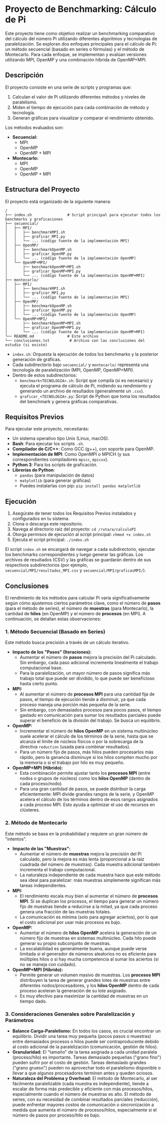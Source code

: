 # Proyecto de Benchmarking: Cálculo de Pi

Este proyecto tiene como objetivo realizar un benchmarking comparativo del cálculo del número Pi utilizando diferentes algoritmos y tecnologías de paralelización. Se exploran dos enfoques principales para el cálculo de Pi: un método secuencial (basado en series o fórmulas) y el método de Montecarlo. Para cada enfoque, se implementan y evalúan versiones utilizando MPI, OpenMP y una combinación híbrida de OpenMP+MPI.

## Descripción

El proyecto consiste en una serie de scripts y programas que:
1.  Calculan el valor de Pi utilizando diferentes métodos y niveles de paralelismo.
2.  Miden el tiempo de ejecución para cada combinación de método y tecnología.
3.  Generan gráficas para visualizar y comparar el rendimiento obtenido.

Los métodos evaluados son:
*   **Secuencial:**
    *   MPI
    *   OpenMP
    *   OpenMP + MPI
*   **Montecarlo:**
    *   MPI
    *   OpenMP
    *   OpenMP + MPI

## Estructura del Proyecto

El proyecto está organizado de la siguiente manera:

```
/
├── index.sh                # Script principal para ejecutar todos los benchmarks y graficaciones
├── secuencial/
│   ├── MPI/
│   │   ├── benchmarkMPI.sh
│   │   ├── graficar_MPI.py
│   │   └── ... (código fuente de la implementación MPI)
│   ├── OpenMP/
│   │   ├── benchmarkOpenMP.sh
│   │   ├── graficar_OpenMP.py
│   │   └── ... (código fuente de la implementación OpenMP)
│   └── OpenMP+MPI/
│       ├── benchmarkOpenMP+MPI.sh
│       ├── graficar_OpenMP+MPI.py
│       └── ... (código fuente de la implementación OpenMP+MPI)
├── montecarlo/
│   ├── MPI/
│   │   ├── benchmarkMPI.sh
│   │   ├── graficar_MPI.py
│   │   └── ... (código fuente de la implementación MPI)
│   ├── OpenMP/
│   │   ├── benchmarkOpenMP.sh
│   │   ├── graficar_OpenMP.py
│   │   └── ... (código fuente de la implementación OpenMP)
│   └── OpenMP+MPI/
│       ├── benchmarkOpenMP+MPI.sh
│       ├── graficar_OpenMP+MPI.py
│       └── ... (código fuente de la implementación OpenMP+MPI)
└── README.md               # Este archivo
└── conclusiones.txt         # Archivo con las conclusiones del estudio (si existe)
```

*   `index.sh`: Orquesta la ejecución de todos los benchmarks y la posterior generación de gráficas.
*   Cada subdirectorio bajo `secuencial/` y `montecarlo/` representa una tecnología de paralelización (MPI, OpenMP, OpenMP+MPI).
*   Dentro de estos subdirectorios:
    *   `benchmark<TECNOLOGIA>.sh`: Script que compila (si es necesario) y ejecuta el programa de cálculo de Pi, midiendo su rendimiento y generando un archivo de resultados (generalmente un `.csv`).
    *   `graficar_<TECNOLOGIA>.py`: Script de Python que toma los resultados del benchmark y genera gráficas comparativas.

## Requisitos Previos

Para ejecutar este proyecto, necesitarás:
*   Un sistema operativo tipo Unix (Linux, macOS).
*   **Bash**: Para ejecutar los scripts `.sh`.
*   **Compilador de C/C++**: Como GCC (g++), con soporte para OpenMP.
*   **Implementación de MPI**: Como OpenMPI o MPICH (y sus correspondientes compiladores `mpicc`, `mpicxx`).
*   **Python 3**: Para los scripts de graficación.
*   **Librerías de Python**:
    *   `pandas` (para manipulación de datos)
    *   `matplotlib` (para generar gráficas)
    *   Puedes instalarlas con pip: `pip install pandas matplotlib`

## Ejecución

1.  Asegúrate de tener todos los Requisitos Previos instalados y configurados en tu sistema.
2.  Clona o descarga este repositorio.
3.  Navega al directorio raíz del proyecto: `cd /ruta/a/calculoPI`
4.  Otorga permisos de ejecución al script principal: `chmod +x index.sh`
5.  Ejecuta el script principal: `./index.sh`

El script `index.sh` se encargará de navegar a cada subdirectorio, ejecutar los benchmarks correspondientes y luego generar las gráficas. Los archivos de resultados (CSV) y las gráficas se guardarán dentro de sus respectivos subdirectorios (por ejemplo, `secuencial/MPI/resultados_MPI.csv` y `secuencial/MPI/graficasMPI/`).

## Conclusiones

El rendimiento de los métodos para calcular Pi varía significativamente según cómo ajustemos ciertos parámetros clave, como el número de **pasos** (para el método de series), el número de **muestras** (para Montecarlo), la cantidad de **hilos** (en OpenMP) y el número de **procesos** (en MPI). A continuación, se detallan estas observaciones:

### 1. Método Secuencial (Basado en Series)

Este método busca precisión a través de un cálculo iterativo.

*   **Impacto de los "Pasos" (Iteraciones):**
    *   Aumentar el número de **pasos** mejora la precisión del Pi calculado. Sin embargo, cada paso adicional incrementa linealmente el trabajo computacional base.
    *   Para la paralelización, un mayor número de pasos significa más trabajo total que puede ser dividido, lo que puede ser beneficioso hasta cierto punto.
*   **MPI:**
    *   Al aumentar el número de **procesos MPI** para una cantidad fija de pasos, el tiempo de ejecución tiende a disminuir, ya que cada proceso maneja una porción más pequeña de la serie.
    *   Sin embargo, con demasiados procesos para pocos pasos, el tiempo gastado en comunicación para sumar los resultados parciales puede superar el beneficio de la división del trabajo. Se busca un equilibrio.
*   **OpenMP:**
    *   Incrementar el número de **hilos OpenMP** en un sistema multinúcleo suele acelerar el cálculo de los términos de la serie, hasta que se alcanza el límite de núcleos físicos o por la sobrecarga de la directiva `reduction` (usada para combinar resultados).
    *   Para un número fijo de pasos, más hilos pueden procesarlos más rápido, pero la ganancia disminuye si los hilos compiten mucho por la memoria o si el trabajo por hilo es muy pequeño.
*   **OpenMP+MPI (Híbrido):**
    *   Esta combinación permite ajustar tanto los **procesos MPI** (entre nodos o grupos de núcleos) como los **hilos OpenMP** (dentro de cada proceso/nodo).
    *   Para una gran cantidad de pasos, se puede distribuir la carga eficientemente: MPI divide grandes rangos de la serie, y OpenMP acelera el cálculo de los términos dentro de esos rangos asignados a cada proceso MPI. Esto ayuda a optimizar el uso de recursos en clústeres.

### 2. Método de Montecarlo

Este método se basa en la probabilidad y requiere un gran número de "intentos".

*   **Impacto de las "Muestras":**
    *   Aumentar el número de **muestras** mejora la precisión del Pi calculado, pero la mejora es más lenta (proporcional a la raíz cuadrada del número de muestras). Cada muestra adicional también incrementa el trabajo computacional.
    *   La naturaleza independiente de cada muestra hace que este método sea ideal para paralelizar: más muestras simplemente significan más tareas independientes.
*   **MPI:**
    *   El rendimiento escala muy bien al aumentar el número de **procesos MPI**. Si se duplican los procesos, el tiempo para generar un número fijo de muestras tiende a reducirse a la mitad, ya que cada proceso genera una fracción de las muestras totales.
    *   La comunicación es mínima (solo para agregar aciertos), por lo que el costo adicional por usar más procesos es bajo.
*   **OpenMP:**
    *   Aumentar el número de **hilos OpenMP** acelera la generación de un número fijo de muestras en sistemas multinúcleo. Cada hilo puede generar su propio subconjunto de muestras.
    *   La escalabilidad es generalmente buena, aunque puede verse limitada si el generador de números aleatorios no es eficiente para múltiples hilos o si hay mucha competencia al sumar los aciertos (si no se maneja con cuidado).
*   **OpenMP+MPI (Híbrido):**
    *   Permite generar un volumen masivo de muestras. Los **procesos MPI** distribuyen la tarea de generar grandes lotes de muestras entre diferentes nodos/procesadores, y los **hilos OpenMP** dentro de cada proceso aceleran la generación de su lote asignado.
    *   Es muy efectivo para maximizar la cantidad de muestras en un tiempo dado.

### 3. Consideraciones Generales sobre Paralelización y Parámetros

*   **Balance Carga-Paralelismo:** En todos los casos, es crucial encontrar un equilibrio. Dividir una tarea muy pequeña (pocos pasos o muestras) entre demasiados procesos o hilos puede ser contraproducente debido al costo adicional de la paralelización (comunicación, gestión de hilos).
*   **Granularidad:** El "tamaño" de la tarea asignada a cada unidad paralela (proceso/hilo) es importante. Tareas demasiado pequeñas ("grano fino") pueden sufrir por el costo de gestión. Tareas demasiado grandes ("grano grueso") pueden no aprovechar todo el paralelismo disponible o llevar a que algunos procesadores terminen antes y queden ociosos.
*   **Naturaleza del Problema y Overhead:** El método de Montecarlo, al ser fácilmente paralelizable (cada muestra es independiente), tiende a escalar de forma más predecible y eficiente con más procesos/hilos, especialmente cuando el número de muestras es alto. El método de series, con su necesidad de combinar resultados parciales (reducción), puede enfrentar mayores costos de comunicación o sincronización a medida que aumenta el número de procesos/hilos, especialmente si el número de pasos por proceso/hilo es bajo.
